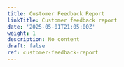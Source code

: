 ```yaml
---
title: Customer Feedback Report
linkTitle: Customer feedback report
date: '2025-05-01T21:05:00Z'
weight: 1
description: No content
draft: false
ref: customer-feedback-report
---
```


